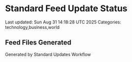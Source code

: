 # Standard Feed Update Status
Last updated: Sun Aug 31 14:18:28 UTC 2025
Categories: technology,business,world

## Feed Files Generated

Generated by Standard Updates Workflow
